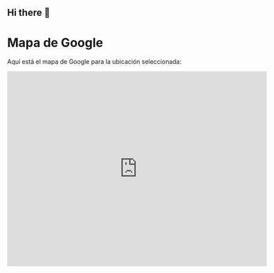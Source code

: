 ## Hi there 👋


# Mapa de Google

Aquí está el mapa de Google para la ubicación seleccionada:

<div style="width: 100%; height: 400px;">
  <iframe 
    src="https://www.google.com/maps/embed?pb=!1m18!1m12!1m3!1d3153.0853420710286!2d-122.41941508468177!3d37.77492927975924!2m3!1f0!2f0!3f0!3m2!1i1024!2i768!4f13.1!3m3!1m2!1s0x8085817cba542a89%3A0x72b9e6c0b1c9b8b1!2sSan%20Francisco%2C%20CA%2C%20USA!5e0!3m2!1sen!2s!4v1584742412123!5m2!1sen!2s" 
    width="600" 
    height="450" 
    style="border:0;" 
    allowfullscreen="" 
    loading="lazy">
  </iframe>
</div>


<!--
**Orionk999/Orionk999** is a ✨ _special_ ✨ repository because its `README.md` (this file) appears on your GitHub profile.

Here are some ideas to get you started:

- 🔭 I’m currently working on ...
- 🌱 I’m currently learning ...
- 👯 I’m looking to collaborate on ...
- 🤔 I’m looking for help with ...
- 💬 Ask me about ...
- 📫 How to reach me: ...
- 😄 Pronouns: ...
- ⚡ Fun fact: ...
-->
